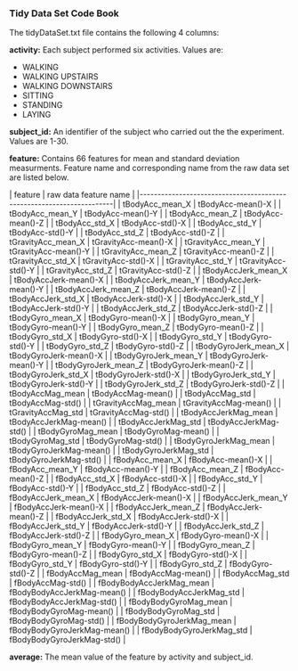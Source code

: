 ### Tidy Data Set Code Book


The tidyDataSet.txt file contains the following 4 columns:


**activity:**  Each subject performed six activities.  Values are:

* WALKING
* WALKING UPSTAIRS
* WALKING DOWNSTAIRS
* SITTING
* STANDING
* LAYING


**subject_id:**  An identifier of the subject who carried out the the experiment.  Values are 1-30.  


**feature:**  Contains 66 features for mean and standard deviation measurments.  Feature name and corresponding name from the raw data set are listed below.


| feature                        |         raw data feature name       |
|----------------------------------------------------------------------|
| tBodyAcc_mean_X                |         tBodyAcc-mean()-X           | 
| tBodyAcc_mean_Y                |         tBodyAcc-mean()-Y           |
| tBodyAcc_mean_Z                |         tBodyAcc-mean()-Z           | 
| tBodyAcc_std_X                 |         tBodyAcc-std()-X            |
| tBodyAcc_std_Y                 |         tBodyAcc-std()-Y            |
| tBodyAcc_std_Z                 |         tBodyAcc-std()-Z            |
| tGravityAcc_mean_X             |         tGravityAcc-mean()-X        | 
| tGravityAcc_mean_Y             |         tGravityAcc-mean()-Y        |
| tGravityAcc_mean_Z             |         tGravityAcc-mean()-Z        |
| tGravityAcc_std_X              |         tGravityAcc-std()-X         |
| tGravityAcc_std_Y              |         tGravityAcc-std()-Y         |
| tGravityAcc_std_Z              |         tGravityAcc-std()-Z         |
| tBodyAccJerk_mean_X            |         tBodyAccJerk-mean()-X       |
| tBodyAccJerk_mean_Y            |         tBodyAccJerk-mean()-Y       | 
| tBodyAccJerk_mean_Z            |         tBodyAccJerk-mean()-Z       |
| tBodyAccJerk_std_X             |         tBodyAccJerk-std()-X        |
| tBodyAccJerk_std_Y             |         tBodyAccJerk-std()-Y        |
| tBodyAccJerk_std_Z             |         tBodyAccJerk-std()-Z        |
| tBodyGyro_mean_X               |         tBodyGyro-mean()-X          |
| tBodyGyro_mean_Y               |         tBodyGyro-mean()-Y          | 
| tBodyGyro_mean_Z               |         tBodyGyro-mean()-Z          |
| tBodyGyro_std_X                |         tBodyGyro-std()-X           | 
| tBodyGyro_std_Y                |         tBodyGyro-std()-Y           |
| tBodyGyro_std_Z                |         tBodyGyro-std()-Z           |
| tBodyGyroJerk_mean_X           |         tBodyGyroJerk-mean()-X      |
| tBodyGyroJerk_mean_Y           |         tBodyGyroJerk-mean()-Y      |
| tBodyGyroJerk_mean_Z           |         tBodyGyroJerk-mean()-Z      |
| tBodyGyroJerk_std_X            |         tBodyGyroJerk-std()-X       | 
| tBodyGyroJerk_std_Y            |         tBodyGyroJerk-std()-Y       |
| tBodyGyroJerk_std_Z            |         tBodyGyroJerk-std()-Z       |
| tBodyAccMag_mean               |         tBodyAccMag-mean()          |
| tBodyAccMag_std                |         tBodyAccMag-std()           |
| tGravityAccMag_mean            |         tGravityAccMag-mean()       |
| tGravityAccMag_std             |         tGravityAccMag-std()        |
| tBodyAccJerkMag_mean           |         tBodyAccJerkMag-mean()      |
| tBodyAccJerkMag_std            |         tBodyAccJerkMag-std()       |
| tBodyGyroMag_mean              |         tBodyGyroMag-mean()         |
| tBodyGyroMag_std               |         tBodyGyroMag-std()          |
| tBodyGyroJerkMag_mean          |         tBodyGyroJerkMag-mean()     |
| tBodyGyroJerkMag_std           |         tBodyGyroJerkMag-std()      |
| fBodyAcc_mean_X                |         fBodyAcc-mean()-X           |
| fBodyAcc_mean_Y                |         fBodyAcc-mean()-Y           | 
| fBodyAcc_mean_Z                |         fBodyAcc-mean()-Z           |
| fBodyAcc_std_X                 |         fBodyAcc-std()-X            |
| fBodyAcc_std_Y                 |         fBodyAcc-std()-Y            |
| fBodyAcc_std_Z                 |         fBodyAcc-std()-Z            | 
| fBodyAccJerk_mean_X            |         fBodyAccJerk-mean()-X       | 
| fBodyAccJerk_mean_Y            |         fBodyAccJerk-mean()-X       |
| fBodyAccJerk_mean_Z            |         fBodyAccJerk-mean()-Z       | 
| fBodyAccJerk_std_X             |         fBodyAccJerk-std()-X        |
| fBodyAccJerk_std_Y             |         fBodyAccJerk-std()-Y        |
| fBodyAccJerk_std_Z             |         fBodyAccJerk-std()-Z        |
| fBodyGyro_mean_X               |         fBodyGyro-mean()-X          |
| fBodyGyro_mean_Y               |         fBodyGyro-mean()-Y          | 
| fBodyGyro_mean_Z               |         fBodyGyro-mean()-Z          |
| fBodyGyro_std_X                |         fBodyGyro-std()-X           |
| fBodyGyro_std_Y                |         fBodyGyro-std()-Y           | 
| fBodyGyro_std_Z                |         fBodyGyro-std()-Z           | 
| fBodyAccMag_mean               |         fBodyAccMag-mean()          |
| fBodyAccMag_std                |         fBodyAccMag-std()           |
| fBodyBodyAccJerkMag_mean       |         fBodyBodyAccJerkMag-mean()  | 
| fBodyBodyAccJerkMag_std        |         fBodyBodyAccJerkMag-std()   | 
| fBodyBodyGyroMag_mean          |         fBodyBodyGyroMag-mean()     |
| fBodyBodyGyroMag_std           |         fBodyBodyGyroMag-std()      | 
| fBodyBodyGyroJerkMag_mean      |         fBodyBodyGyroJerkMag-mean() | 
| fBodyBodyGyroJerkMag_std       |         fBodyBodyGyroJerkMag-std()  |


**average:**  The mean value of the feature by activity and subject_id.